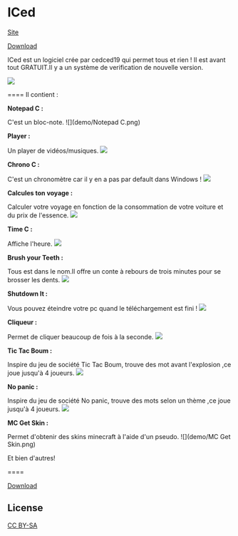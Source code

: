ICed
====
[Site](http://cedced19.github.io)

[Download](https://raw.githubusercontent.com/cedced19/iced/master/setup/iced-setup.exe)

ICed est un logiciel crée par cedced19 qui permet tous et rien !
Il est avant tout GRATUIT.Il y a un système de verification de nouvelle version.

![](demo/Acceuille.png)

====
Il contient :

**Notepad C :**

C'est un bloc-note.
![](demo/Notepad C.png)

**Player :**

Un player de vidéos/musiques.
![](demo/Player.png)

**Chrono C :**

C'est un chronomètre car il y en a pas par default dans Windows !
![](demo/Chrono.png)

**Calcules ton voyage :**

Calculer votre voyage en fonction de la consommation de votre voiture et du prix de l'essence.
![](demo/calcule.png)

**Time C :**

Affiche l'heure.
![](demo/Time.png)

**Brush your Teeth :**

Tous est dans le nom.Il offre un conte à rebours de trois minutes pour se brosser les dents.
![](demo/Brushyourteeth.png)

**Shutdown It :**

Vous pouvez éteindre votre pc quand le téléchargement est fini !
![](demo/Shutdownit.png)

**Cliqueur :**

Permet de cliquer beaucoup de fois à la seconde.
![](demo/Clic.png)

**Tic Tac Boum :**

Inspire du jeu de société Tic Tac Boum, trouve des mot avant l'explosion ,ce joue jusqu'à 4 joueurs.
![](demo/Tictacboum.png)

**No panic :**

Inspire du jeu de société No panic, trouve des mots selon un thème ,ce joue jusqu'à 4 joueurs.
![](demo/Nopanic.png)

**MC Get Skin :**

Permet d'obtenir des skins minecraft à l'aide d'un pseudo.
![](demo/MC Get Skin.png)

Et bien d'autres!

====

[Download](https://raw.githubusercontent.com/cedced19/iced/master/setup/iced-setup.exe)

## License
[CC BY-SA](http://creativecommons.org/licenses/by-sa/4.0/)
